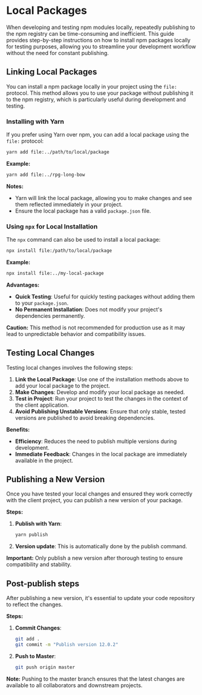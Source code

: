 # Local Packages

When developing and testing npm modules locally, repeatedly publishing to the npm registry can be time-consuming and inefficient. This guide provides step-by-step instructions on how to install npm packages locally for testing purposes, allowing you to streamline your development workflow without the need for constant publishing.

## Linking Local Packages

You can install a npm package locally in your project using the `file:` protocol. This method allows you to use your package without publishing it to the npm registry, which is particularly useful during development and testing.

### Installing with Yarn

If you prefer using Yarn over npm, you can add a local package using the `file:` protocol:

```bash
yarn add file:../path/to/local/package
```

**Example:**

```bash
yarn add file:../rpg-long-bow
```

**Notes:**

- Yarn will link the local package, allowing you to make changes and see them reflected immediately in your project.
- Ensure the local package has a valid `package.json` file.

### Using `npx` for Local Installation

The `npx` command can also be used to install a local package:

```bash
npx install file:/path/to/local/package
```

**Example:**

```bash
npx install file:../my-local-package
```

**Advantages:**

- **Quick Testing**: Useful for quickly testing packages without adding them to your `package.json`.
- **No Permanent Installation**: Does not modify your project's dependencies permanently.

**Caution:** This method is not recommended for production use as it may lead to unpredictable behavior and compatibility issues.

## Testing Local Changes

Testing local changes involves the following steps:

1. **Link the Local Package**: Use one of the installation methods above to add your local package to the project.
2. **Make Changes**: Develop and modify your local package as needed.
3. **Test in Project**: Run your project to test the changes in the context of the client application.
4. **Avoid Publishing Unstable Versions**: Ensure that only stable, tested versions are published to avoid breaking dependencies.

**Benefits:**

- **Efficiency**: Reduces the need to publish multiple versions during development.
- **Immediate Feedback**: Changes in the local package are immediately available in the project.

## Publishing a New Version

Once you have tested your local changes and ensured they work correctly with the client project, you can publish a new version of your package.

**Steps:**

1. **Publish with Yarn**:

   ```bash
   yarn publish
   ```

2. **Version update**: This is automatically done by the publish command.

**Important:** Only publish a new version after thorough testing to ensure compatibility and stability.

## Post-publish steps

After publishing a new version, it's essential to update your code repository to reflect the changes.

**Steps:**

1. **Commit Changes**:

   ```bash
   git add .
   git commit -m "Publish version 12.0.2"
   ```

2. **Push to Master**:

   ```bash
   git push origin master
   ```

**Note:** Pushing to the master branch ensures that the latest changes are available to all collaborators and downstream projects.
